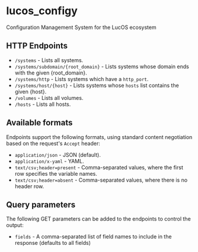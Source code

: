 # lucos_configy
Configuration Management System for the LucOS ecosystem


## HTTP Endpoints

* `/systems` - Lists all systems.
* `/systems/subdomain/{root_domain}` - Lists systems whose domain ends with the given {root_domain}.
* `/systems/http` - Lists systems which have a `http_port`.
* `/systems/host/{host}` - Lists systems whose `hosts` list contains the given {host}.
* `/volumes` - Lists all volumes.
* `/hosts` - Lists all hosts.

## Available formats
Endpoints support the following formats, using standard content negotiation based on the request's `Accept` header:
* `application/json` - JSON (default).
* `application/x-yaml` - YAML.
* `text/csv;header=present` - Comma-separated values, where the first row specifies the variable names.
* `text/csv;header=absent` - Comma-separated values, where there is no header row.

## Query parameters
The following GET parameters can be added to the endpoints to control the output:
* `fields` - A comma-separated list of field names to include in the response (defaults to all fields)